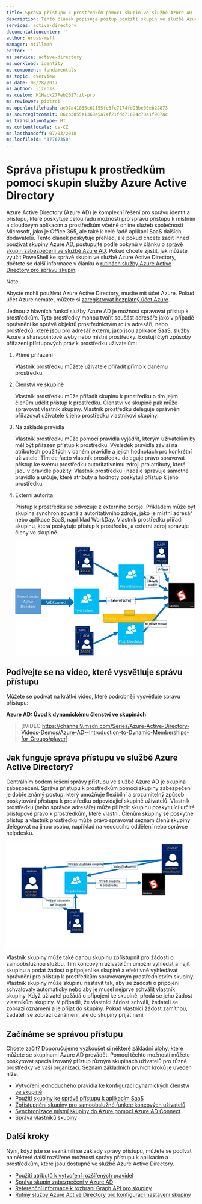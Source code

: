 ```yaml
---
title: Správa přístupu k prostředkům pomocí skupin ve službě Azure AD | Microsoft Docs
description: Tento článek popisuje postup použití skupin ve službě Azure Active Directory ke správě uživatelského přístupu k místním a cloudovým aplikacím a prostředkům.
services: active-directory
documentationcenter: ''
author: eross-msft
manager: mtillman
editor: ''
ms.service: active-directory
ms.workload: identity
ms.component: fundamentals
ms.topic: overview
ms.date: 08/28/2017
ms.author: lizross
ms.custom: H1Hack27Feb2017;it-pro
ms.reviewer: piotrci
ms.openlocfilehash: ae97a41835c61155fe3fc7174fd93be00eb22873
ms.sourcegitcommit: 86cb3855e1368e5a74f21fdd71684c78a1f907ac
ms.translationtype: HT
ms.contentlocale: cs-CZ
ms.lasthandoff: 07/03/2018
ms.locfileid: "37767350"
---
```

# <a name="manage-access-to-resources-with-azure-active-directory-groups"></a>Správa přístupu k prostředkům pomocí skupin služby Azure Active Directory
Azure Active Directory (Azure AD) je komplexní řešení pro správu identit a přístupu, které poskytuje celou řadu možností pro správu přístupu k místním a cloudovým aplikacím a prostředkům včetně online služeb společnosti Microsoft, jako je Office 365, ale také k celé řadě aplikací SaaS dalších dodavatelů. Tento článek poskytuje přehled, ale pokud chcete začít ihned používat skupiny Azure AD, postupujte podle pokynů v článku o [správě skupin zabezpečení ve službě Azure AD](active-directory-groups-create-azure-portal.md). Pokud chcete zjistit, jak můžete využít PoweShell ke správě skupin ve službě Azure Active Directory, dočtete se další informace v článku o [rutinách služby Azure Active Directory pro správu skupin](../users-groups-roles/groups-settings-v2-cmdlets.md).

> [!NOTE]
> Abyste mohli používat Azure Active Directory, musíte mít účet Azure. Pokud účet Azure nemáte, můžete si [zaregistrovat bezplatný účet Azure](https://azure.microsoft.com/pricing/free-trial/).
>
>

Jednou z hlavních funkcí služby Azure AD je možnost spravovat přístup k prostředkům. Tyto prostředky mohou tvořit součást adresáře jako v případě oprávnění ke správě objektů prostřednictvím rolí v adresáři, nebo prostředků, které jsou pro adresář externí, jako jsou aplikace SaaS, služby Azure a sharepointové weby nebo místní prostředky. Existují čtyři způsoby přiřazení přístupových práv k prostředku uživatelům:

1. Přímé přiřazení

    Vlastník prostředku můžete uživatele přiřadit přímo k danému prostředku.
2. Členství ve skupině

    Vlastník prostředku může přiřadit skupinu k prostředku a tím jejím členům udělit přístup k prostředku. Členství ve skupině pak může spravovat vlastník skupiny. Vlastník prostředku deleguje oprávnění přiřazovat uživatele k jeho prostředku vlastníkovi skupiny.
3. Na základě pravidla

    Vlastník prostředku může pomocí pravidla vyjádřit, kterým uživatelům by měl být přiřazen přístup k prostředku. Výsledek pravidla závisí na atributech použitých v daném pravidle a jejich hodnotách pro konkrétní uživatele. Tím de facto vlastník prostředku deleguje právo spravovat přístup ke svému prostředku autoritativnímu zdroji pro atributy, které jsou v pravidle použity. Vlastník prostředku i nadále spravuje samotné pravidlo a určuje, které atributy a hodnoty poskytují přístup k jeho prostředku.
4. Externí autorita

    Přístup k prostředku se odvozuje z externího zdroje. Příkladem může být skupina synchronizovaná z autoritativního zdroje, jako je místní adresář nebo aplikace SaaS, například WorkDay. Vlastník prostředku přiřadí skupinu, která poskytuje přístup k prostředku, a externí zdroj spravuje členy ve skupině.

   ![Diagram s přehledem správy přístupu](./media/active-directory-manage-groups/access-management-overview.png)

## <a name="watch-a-video-that-explains-access-management"></a>Podívejte se na video, které vysvětluje správu přístupu
Můžete se podívat na krátké video, které podrobněji vysvětluje správu přístupu:

**Azure AD: Úvod k dynamickému členství ve skupinách**

> [!VIDEO https://channel9.msdn.com/Series/Azure-Active-Directory-Videos-Demos/Azure-AD--Introduction-to-Dynamic-Memberships-for-Groups/player]
>
>

## <a name="how-does-access-management-in-azure-active-directory-work"></a>Jak funguje správa přístupu ve službě Azure Active Directory?
Centrálním bodem řešení správy přístupu ve službě Azure AD je skupina zabezpečení. Správa přístupu k prostředkům pomocí skupiny zabezpečení je dobře známý postup, který umožňuje flexibilní a srozumitelný způsob poskytování přístupu k prostředku odpovídající skupině uživatelů. Vlastník prostředku (nebo správce adresáře) může přiřadit skupinu poskytující určité přístupové právo k prostředkům, které vlastní. Členům skupiny se poskytne přístup a vlastník prostředku může právo spravovat seznam členů skupiny delegovat na jinou osobu, například na vedoucího oddělení nebo správce helpdesku.

![Diagram správy přístupu ve službě Azure Active Directory](./media/active-directory-manage-groups/active-directory-access-management-works.png)

Vlastník skupiny může také danou skupinu zpřístupnit pro žádosti o samoobslužnou službu. Tím koncovým uživatelům umožní vyhledat a najít skupinu a podat žádost o připojení ke skupině a efektivně vyhledávat oprávnění pro přístup k prostředkům spravovaným prostřednictvím skupiny. Vlastník skupiny může skupinu nastavit tak, aby se žádosti o připojení schvalovaly automaticky nebo aby je musel nejprve schválit vlastník skupiny. Když uživatel požádá o připojení ke skupině, předá se jeho žádost vlastníkům skupiny. V případě, že vlastníci žádost schválí, žadateli se zobrazí oznámení a je přijat do skupiny. Pokud vlastníci žádost zamítnou, žadateli se zobrazí oznámení, ale do skupiny přijat není.

## <a name="getting-started-with-access-management"></a>Začínáme se správou přístupu
Chcete začít? Doporučujeme vyzkoušet si některé základní úlohy, které můžete se skupinami Azure AD provádět. Pomocí těchto možností můžete poskytovat specializovaný přístup různým skupinách uživatelů pro různé prostředky ve vaší organizaci. Seznam základních prvních kroků je uveden níže.

* [Vytvoření jednoduchého pravidla ke konfiguraci dynamických členství ve skupině](active-directory-groups-create-azure-portal.md)
* [Použití skupiny ke správě přístupu k aplikacím SaaS](../users-groups-roles/groups-saasapps.md)
* [Zpřístupnění skupiny pro samoobslužné funkce koncových uživatelů](../users-groups-roles/groups-self-service-management.md)
* [Synchronizace místní skupiny do Azure pomocí Azure AD Connect](../connect/active-directory-aadconnect.md)
* [Správa vlastníků skupiny](active-directory-accessmanagement-managing-group-owners.md)

## <a name="next-steps"></a>Další kroky
Nyní, když jste se seznámili se základy správy přístupu, můžete se podívat na některé další rozšířené možnosti správy přístupu k aplikacím a prostředkům, které jsou dostupné ve službě Azure Active Directory.

* [Použití atributů k vytvoření rozšířených pravidel](../active-directory-groups-dynamic-membership-azure-portal.md)
* [Správa skupin zabezpečení v Azure AD](active-directory-groups-create-azure-portal.md)
* [Referenční informace k rozhraní Graph API pro skupiny](https://msdn.microsoft.com/Library/Azure/Ad/Graph/api/groups-operations#GroupFunctions)
* [Rutiny služby Azure Active Directory pro konfiguraci nastavení skupiny](../users-groups-roles/groups-settings-cmdlets.md)
